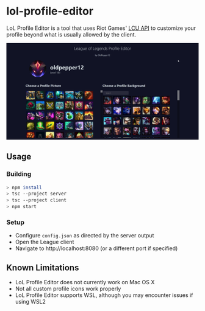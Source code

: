 # lol-profile-editor

LoL Profile Editor is a tool that uses Riot Games' [LCU API](https://riot-api-libraries.readthedocs.io/en/latest/lcu.html) to customize your profile beyond what is usually allowed by the client.

![Screenshot](https://github.com/iahuang/lol-profile-editor/raw/main/assets/screenshot.png)

## Usage

### Building
```bash
> npm install
> tsc --project server
> tsc --project client
> npm start
```

### Setup
- Configure `config.json` as directed by the server output
- Open the League client
- Navigate to http://localhost:8080 (or a different port if specified)

## Known Limitations
- LoL Profile Editor does not currently work on Mac OS X
- Not all custom profile icons work properly
- LoL Profile Editor supports WSL, although you may encounter issues if using WSL2